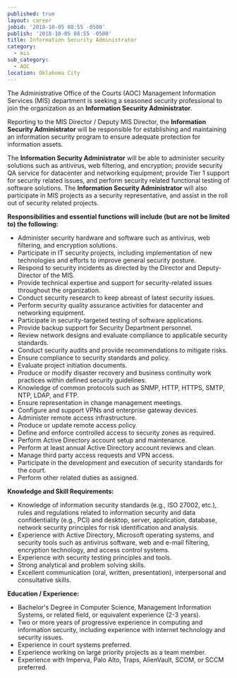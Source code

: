 ```yaml
---
published: true
layout: career
jobid: '2018-10-05 08:55 -0500'
publish: '2018-10-05 08:55 -0500'
title: Information Security Administrator
category:
  - mis
sub_category:
  - AOC
location: Oklahoma City
---
```

The Administrative Office of the Courts (AOC) Management Information Services (MIS) department is seeking a seasoned security professional to join the organization as an **Information Security Administrator**.  

Reporting to the MIS Director / Deputy MIS Director, the **Information Security Administrator** will be responsible for establishing and maintaining an information security program to ensure adequate protection for information assets.  

The **Information Security Administrator** will be able to administer security solutions such as antivirus, web filtering, and encryption; provide security QA service for datacenter and networking equipment; provide Tier 1 support for security related issues, and perform security related functional testing of software solutions. The **Information Security Administrator** will also participate in MIS projects as a security representative, and assist in the roll out of security related projects.  


**Responsibilities and essential functions will include (but are not be limited to) the following:**

- Administer security hardware and software such as antivirus, web filtering, and encryption solutions. 
- Participate in IT security projects, including implementation of new technologies and efforts to improve general security posture. 
- Respond to security incidents as directed by the Director and Deputy-Director of the MIS. 
- Provide technical expertise and support for security-related issues throughout the organization. 
- Conduct security research to keep abreast of latest security issues. 
- Perform security quality assurance activities for datacenter and networking equipment.
- Participate in security-targeted testing of software applications.
- Provide backup support for Security Department personnel.
- Review network designs and evaluate compliance to applicable security standards.
- Conduct security audits and provide recommendations to mitigate risks.
- Ensure compliance to security standards and policy.
- Evaluate project initiation documents.
- Produce or modify disaster recovery and business continuity work practices within defined security guidelines.
- Knowledge of common protocols such as SNMP, HTTP, HTTPS, SMTP, NTP, LDAP, and FTP.
- Ensure representation in change management meetings.
- Configure and support VPNs and enterprise gateway devices.
- Administer remote access infrastructure.
- Produce or update remote access policy.
- Define and enforce controlled access to security zones as required.
- Perform Active Directory account setup and maintenance.
- Perform at least annual Active Directory account reviews and clean.
- Manage third party access requests and VPN access.
- Participate in the development and execution of security standards for the court.
- Perform other related duties as assigned. 


**Knowledge and Skill Requirements:**

- Knowledge of information security standards (e.g., ISO 27002, etc.), rules and regulations related to information security and data confidentiality (e.g., PCI) and desktop, server, application, database, network security principles for risk identification and analysis. 
- Experience with Active Directory, Microsoft operating systems, and security tools such as antivirus software, web and e-mail filtering, encryption technology, and access control systems.  
- Experience with security testing principles and tools.
- Strong analytical and problem solving skills. 
- Excellent communication (oral, written, presentation), interpersonal and consultative skills. 



**Education / Experience:**

- Bachelor's Degree in Computer Science, Management Information Systems, or related field, or equivalent experience (2-3 years).  
- Two or more years of progressive experience in computing and information security, including experience with internet technology and security issues.  
- Experience in court systems preferred. 
- Experience working on large priority projects as a team member. 
- Experience with Imperva, Palo Alto, Traps, AlienVault, SCOM, or SCCM preferred.
